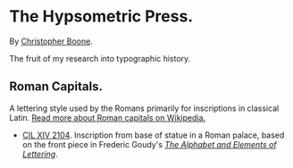 # The Hypsometric Press.

By [Christopher Boone][Hypsometry].

The fruit of my research into typographic history.


## Roman Capitals.

A lettering style used by the Romans primarily for inscriptions in classical Latin. [Read more about Roman capitals on Wikipedia.][Wiki RC]

- [CIL XIV 2104][Github CIL XIV 2104]. Inscription from base of statue in a Roman palace, based on the front piece in Frederic Goudy's [_The Alphabet and Elements of Lettering_][Alphabet].


[Hypsometry]: http://hypsometry.com/ "Go to hypsometry.com."
[Alphabet]: http://books.google.com/books?id=99nZAAAAMAAJ "Read about *The Alphabet and Elements of Lettering* on Google Books."
[Github CIL XIV 2104]: http://github.com/cboone/hpm-press-site/tree/master/roman-capitals/cil-xiv-2104/ "Go to the Github page for CIL XIV 2104."
[Wiki RC]: http://en.wikipedia.org/wiki/Roman_square_capitals

